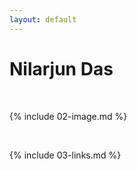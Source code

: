 ```yaml
---
layout: default
---
```


# Nilarjun Das

<br>

{% include 02-image.md %}

<br>

{% include 03-links.md %}

